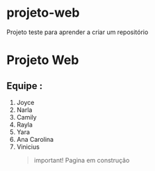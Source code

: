 # projeto-web
Projeto teste para aprender a criar um repositório

#  Projeto Web
## Equipe :

1. Joyce
2. Narla
3. Camily
4. Rayla
5. Yara
6. Ana Carolina
7. Vinicius 
   > important!
   > Pagina em construção
